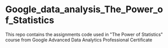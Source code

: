 # Google_data_analysis_The_Power_of_Statistics
This repo contains the assignments code used in "The Power of Statistics" course from Google Advanced Data Analytics Professional Certificate

